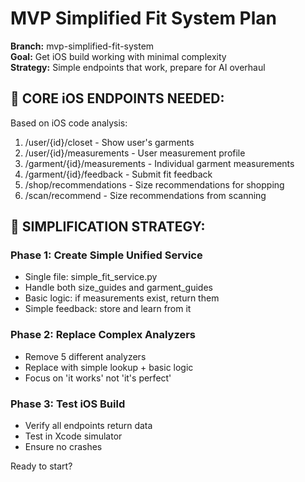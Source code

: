 

# MVP Simplified Fit System Plan

**Branch:** mvp-simplified-fit-system  
**Goal:** Get iOS build working with minimal complexity  
**Strategy:** Simple endpoints that work, prepare for AI overhaul  

## 🎯 CORE iOS ENDPOINTS NEEDED:

Based on iOS code analysis:
1. /user/{id}/closet - Show user's garments  
2. /user/{id}/measurements - User measurement profile
3. /garment/{id}/measurements - Individual garment measurements  
4. /garment/{id}/feedback - Submit fit feedback
5. /shop/recommendations - Size recommendations for shopping
6. /scan/recommend - Size recommendations from scanning

## 🔧 SIMPLIFICATION STRATEGY:

### Phase 1: Create Simple Unified Service
- Single file: simple_fit_service.py
- Handle both size_guides and garment_guides
- Basic logic: if measurements exist, return them
- Simple feedback: store and learn from it

### Phase 2: Replace Complex Analyzers  
- Remove 5 different analyzers
- Replace with simple lookup + basic logic
- Focus on 'it works' not 'it's perfect'

### Phase 3: Test iOS Build
- Verify all endpoints return data
- Test in Xcode simulator
- Ensure no crashes

Ready to start?
